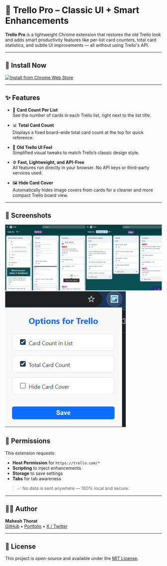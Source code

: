 # 🧩 Trello Pro – Classic UI + Smart Enhancements

**Trello Pro** is a lightweight Chrome extension that restores the old Trello look and adds smart productivity features like per-list card counters, total card statistics, and subtle UI improvements — all without using Trello's API.

---

## 🚀 Install Now

[![Install from Chrome Web Store](https://developer.chrome.com/static/images/branding/badge-chrome-store.svg)](https://chromewebstore.google.com/detail/trello-pro/dknhbjnfdaejagmfjlenckdaaodchcha?hl=en-GB)

---

## ✨ Features

- 🔢 **Card Count Per List**  
  See the number of cards in each Trello list, right next to the list title.

- 📊 **Total Card Count**  
  Displays a fixed board-wide total card count at the top for quick reference.

- 🧠 **Old Trello UI Feel**  
  Simplified visual tweaks to match Trello’s classic design style.

- ⚙️ **Fast, Lightweight, and API-Free**  
  All features run directly in your browser. No API keys or third-party services used.

- 🖼️ **Hide Card Cover**  
  Automatically hides image covers from cards for a cleaner and more compact Trello board view.

---

## 📸 Screenshots

![Before / After](/screenshots/Before-After.png)
![Options](/screenshots/Options.png)

## 🔐 Permissions

This extension requests:

- **Host Permission** for `https://trello.com/*`
- **Scripting** to inject enhancements
- **Storage** to save settings
- **Tabs** for tab awareness

> ✅ No data is sent anywhere — 100% local and secure.

---

## 👨‍💻 Author

**Mahesh Thorat**  
[GitHub](https://github.com/) • [Portfolio](#) • [X / Twitter](#)

---

## 📄 License

This project is open-source and available under the [MIT License](LICENSE).
